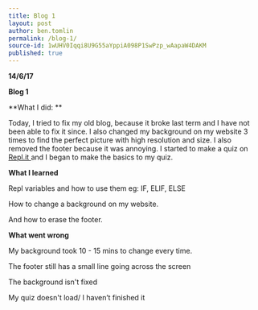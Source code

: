 ```yaml
---
title: Blog 1
layout: post
author: ben.tomlin
permalink: /blog-1/
source-id: 1wUHV0Iqqi8U9G55aYppiA098P1SwPzp_wAapaW4DAKM
published: true
---
```

**14/6/17**

**Blog 1**

**What I did: **

Today, I tried to fix my old blog, because it broke last term and I have not been able to fix it since. I also changed my background on my website 3 times to find the perfect picture with high resolution and size. I also removed the footer because it was annoying. I started to make a quiz on [Repl.it ](https://repl.it/)and I began to make the basics to my quiz.

**What I learned**

Repl variables and how to use them eg: IF, ELIF, ELSE 

How to change a background on my website. 

And how to erase the footer.

**What went wrong**

My background took 10 - 15 mins to change every time.

The footer still has a small line going across the screen 

The background isn't fixed

My quiz doesn't load/ I haven’t finished it

